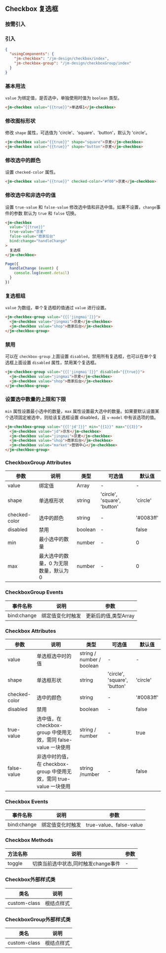 ## Checkbox 复选框

### 按需引入

### 引入

```json
{
  "usingComponents": {
    "jm-checkbox": "/jm-design/checkbox/index",
    "jm-checkbox-group": "/jm-design/checkboxGroup/index"
  }
}
```

### 基本用法

`value` 为绑定值，是否选中，单独使用时值为 `boolean` 类型。

```html
<jm-checkbox value="{{true}}">单选框1</jm-checkbox>
```

### 修改图标形状

修改 `shape` 属性，可选值为 'circle'、'square'、'button'，默认为 'circle'。

```html
<jm-checkbox value="{{true}}" shape="square">京麦</jm-checkbox>
<jm-checkbox value="{{true}}" shape="button">京麦</jm-checkbox>
```

### 修改选中的颜色

设置 `checked-color` 属性。

```html
<jm-checkbox value="{{true}}" checked-color="#f00">京麦</jm-checkbox>
```

### 修改选中和非选中的值

设置 `true-value` 和 `false-value` 修改选中值和非选中值。如果不设置，`change`事件的参数 默认为 `true` 和 `false` 切换。

```html
<jm-checkbox
  value="{{true}}"
  true-value="京麦"
  false-value="商家后台"
  bind:change="handleChange"
>
  复选框
</jm-checkbox>
```
```javascript
Page({
  handleChange (event) {
    console.log(event.detail)
  }
})
```

### 复选框组

`value` 为数组，单个复选框的值通过 `value` 进行设置。

```html
<jm-checkbox-group value="{{['jingmai']}}">
  <jm-checkbox value="jingmai">京麦</jm-checkbox>
  <jm-checkbox value="shop">商家后台</jm-checkbox>
</jm-checkbox-group>
```

### 禁用

可以在 `checkbox-group` 上面设置 `disabled`，禁用所有复选框，也可以在单个复选框上面设置 `disabled` 属性，禁用某个复选框。

```html
<jm-checkbox-group value="{{['jingmai']}}" disabled="{{true}}">
  <jm-checkbox value="jingmai">京麦</jm-checkbox>
  <jm-checkbox value="shop">商家后台</jm-checkbox>
</jm-checkbox-group>
```

### 设置选中数量的上限和下限

`min` 属性设置最小选中的数量，`max` 属性设置最大选中的数量。如果要默认设置某个选项固定被选中，则给该复选框设置 disabled，且 `v-model` 中有该选项的值。

```html
<jm-checkbox-group value="{{['jd']}}" min="{{1}}" max="{{3}}">
  <jm-checkbox value="jd">京东</jm-checkbox>
  <jm-checkbox value="jingmai">京麦</jm-checkbox>
  <jm-checkbox value="shop">商家后台</jm-checkbox>
  <jm-checkbox value="market">营销中心</jm-checkbox>
</jm-checkbox-group>
```

### CheckboxGroup Attributes
| 参数      | 说明                                 | 类型      | 可选值       | 默认值   |
|---------- |------------------------------------ |---------- |------------- |-------- |
| value | 绑定值 | Array | - | - |
| shape | 单选框形状 | string | 'circle', 'square', 'button' | 'circle' |
| checked-color | 选中的颜色 | string | - | '#0083ff' |
| disabled | 禁用 | boolean | - | false |
| min | 最小选中的数量 | number | - | 0 |
| max | 最大选中的数量，0 为无限数量，默认为 0 | number | - | 0 |

### CheckboxGroup Events

| 事件名称      | 说明                                 | 参数     |
|------------- |------------------------------------ |--------- |
| bind:change | 绑定值变化时触发 | 更新后的值,类型Array |

### Checkbox Attributes
| 参数      | 说明                                 | 类型      | 可选值       | 默认值   |
|---------- |------------------------------------ |---------- |------------- |-------- |
| value | 单选框选中时的值 | string / number / boolean | - | - |
| shape | 单选框形状 | string | 'circle', 'square', 'button' | 'circle' |
| checked-color | 选中的颜色 | string | - | '#0083ff' |
| disabled | 禁用 | boolean | - | false |
| true-value | 选中值，在 checkbox-group 中使用无效，需同 false-value 一块使用 | string / number | - | true |
| false-value | 非选中时的值，在 checkbox-group 中使用无效，需同 true-value 一块使用 | string /number | - | false |

### Checkbox Events

| 事件名称      | 说明                                 | 参数     |
|------------- |------------------------------------ |--------- |
| bind:change | 绑定值变化时触发 | true-value、false-value |

### Checkbox Methods

| 方法名称      | 说明                                 | 参数     |
|------------- |------------------------------------ |--------- |
| toggle | 切换当前选中状态,同时触发change事件 | - |

### Checkbox外部样式类

| 类名     | 说明                 |
|---------|---------------------|
| custom-class | 根结点样式 |

### CheckboxGroup外部样式类

| 类名     | 说明                |
|---------|---------------------|
| custom-class | 根结点样式 |